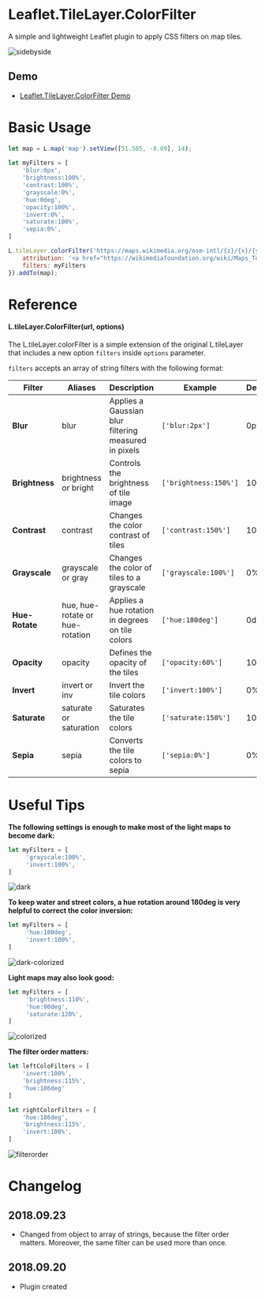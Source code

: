 # Leaflet.TileLayer.ColorFilter
A simple and lightweight Leaflet plugin to apply CSS filters on map tiles.

![sidebyside](https://github.com/xtk93x/Leaflet.TileLayer.ColorFilter/blob/master/samples/sidebyside.png)

## Demo
- [Leaflet.TileLayer.ColorFilter Demo](https://xtk93x.github.io/Leaflet.TileLayer.ColorFilter/)

# Basic Usage
```js
let map = L.map('map').setView([51.505, -0.09], 14);
    
let myFilters = [
    'blur:0px',
    'brightness:100%',
    'contrast:100%',
    'grayscale:0%',
    'hue:0deg',
    'opacity:100%',
    'invert:0%',
    'saturate:100%',
    'sepia:0%',
]

L.tileLayer.colorFilter('https://maps.wikimedia.org/osm-intl/{z}/{x}/{y}.png', {
    attribution: '<a href="https://wikimediafoundation.org/wiki/Maps_Terms_of_Use">Wikimedia</a>',
    filters: myFilters
}).addTo(map);
```
    
# Reference

#### L.tileLayer.ColorFilter(url, options)

The L.tileLayer.colorFilter is a simple extension of the original L.tileLayer that includes a new option `filters` inside `options` parameter. 

`filters` accepts an array of string filters with the following format:

| Filter | Aliases | Description | Example | Default |
| --- | --- | --- | --- | --- |
| **Blur** | blur | Applies a Gaussian blur filtering measured in pixels |  `['blur:2px']` | 0px |
| **Brightness** | brightness or bright | Controls the brightness of tile image |  `['brightness:150%']` | 100% |
| **Contrast** | contrast | Changes the color contrast of tiles |   `['contrast:150%']` | 100% |
| **Grayscale** | grayscale or gray | Changes the color of tiles to a grayscale |  `['grayscale:100%']` | 0% |
| **Hue-Rotate** | hue, hue-rotate or hue-rotation | Applies a hue rotation in degrees on tile colors | `['hue:180deg']` | 0deg |
| **Opacity** | opacity | Defines the opacity of the tiles | `['opacity:60%']` | 100% |
| **Invert** | invert or inv | Invert the tile colors | `['invert:100%']` | 0% |
| **Saturate** | saturate or saturation | Saturates the tile colors | `['saturate:150%']` | 100% |
| **Sepia** | sepia | Converts the tile colors to sepia | `['sepia:0%']` | 0% |
 
# Useful Tips
**The following settings is enough to make most of the light maps to become dark:**

```js
let myFilters = [
     'grayscale:100%',
     'invert:100%',
]
```
![dark](https://github.com/xtk93x/Leaflet.TileLayer.ColorFilter/blob/master/samples/dark.png)

**To keep water and street colors, a hue rotation around 180deg is very helpful to correct the color inversion:**

```js
let myFilters = [
     'hue:180deg',
     'invert:100%',
]
```
![dark-colorized](https://github.com/xtk93x/Leaflet.TileLayer.ColorFilter/blob/master/samples/dark-colorized.png)
    
**Light maps may also look good:**

```js
let myFilters = [
     'brightness:110%',
     'hue:90deg',
     'saturate:120%',
]
```
![colorized](https://github.com/xtk93x/Leaflet.TileLayer.ColorFilter/blob/master/samples/colorized.png)

**The filter order matters:**

```js
let leftColoFilters = [
    'invert:100%',
    'brightness:115%',
    'hue:186deg'
]

let rightColorFilters = [
    'hue:186deg',
    'brightness:115%',
    'invert:100%',
]
```
![filterorder](https://github.com/xtk93x/Leaflet.TileLayer.ColorFilter/blob/master/samples/filterorder.png)

# Changelog

## 2018.09.23
- Changed from object to array of strings, because the filter order matters. Moreover, the same filter can be used more than once.

## 2018.09.20
- Plugin created
